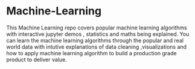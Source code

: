 # Machine-Learning
This Machine Learning repo covers  popular machine learning algorithms with interactive jupyter demos , statistics and maths being explained. You can learn the machine learning algorithms through the popular and real world data with intutive explanations of data cleaning ,visualizations and how to apply machine learning algorithm to build a production grade product to deliver value.

